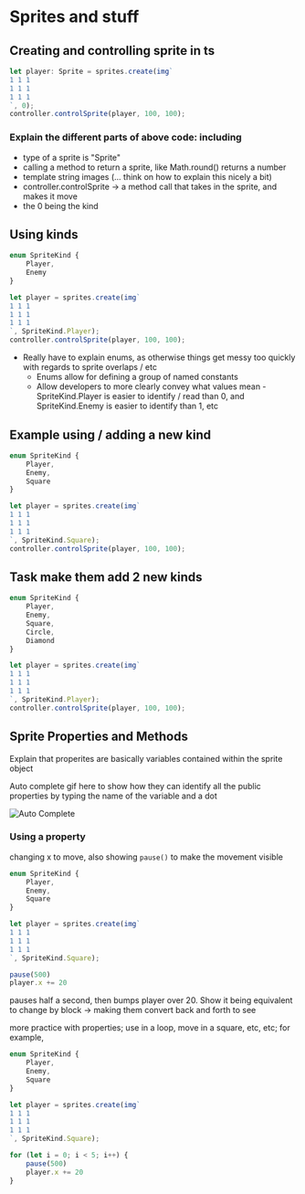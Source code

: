 # Sprites and stuff

## Creating and controlling sprite in ts

```ts
let player: Sprite = sprites.create(img`
1 1 1
1 1 1
1 1 1
`, 0);
controller.controlSprite(player, 100, 100);
```

### Explain the different parts of above code: including

* type of a sprite is "Sprite"
* calling a method to return a sprite, like Math.round() returns a number
* template string images (... think on how to explain this nicely a bit)
* controller.controlSprite -> a method call that takes in the sprite, and makes it move
* the 0 being the kind

## Using kinds

```ts
enum SpriteKind {
    Player,
    Enemy
}

let player = sprites.create(img`
1 1 1 
1 1 1 
1 1 1 
`, SpriteKind.Player);
controller.controlSprite(player, 100, 100);
```

* Really have to explain enums, as otherwise things get messy too quickly with regards to sprite overlaps / etc
    * Enums allow for defining a group of named constants
    * Allow developers to more clearly convey what values mean - SpriteKind.Player is easier to identify / read than 0, and SpriteKind.Enemy is easier to identify than 1, etc

## Example using / adding a new kind

```ts
enum SpriteKind {
    Player,
    Enemy,
    Square
}

let player = sprites.create(img`
1 1 1 
1 1 1 
1 1 1 
`, SpriteKind.Square);
controller.controlSprite(player, 100, 100);
```

## Task make them add 2 new kinds

```ts
enum SpriteKind {
    Player,
    Enemy,
    Square,
    Circle,
    Diamond
}

let player = sprites.create(img`
1 1 1 
1 1 1 
1 1 1 
`, SpriteKind.Player);
controller.controlSprite(player, 100, 100);
```

## Sprite Properties and Methods

Explain that properites are basically variables contained within the sprite object

Auto complete gif here to show how they can identify all the public properties by typing the name of the variable and a dot

![Auto Complete](/static/courses/csintro2/orientation/auto-complete.gif)

### Using a property

changing x to move, also showing `pause()` to make the movement visible

```ts
enum SpriteKind {
    Player,
    Enemy,
    Square
}

let player = sprites.create(img`
1 1 1 
1 1 1 
1 1 1 
`, SpriteKind.Square);

pause(500)
player.x += 20
```

pauses half a second, then bumps player over 20. Show it being equivalent to change by block -> making them convert back and forth to see

more practice with properties; use in a loop, move in a square, etc, etc; for example,

```ts
enum SpriteKind {
    Player,
    Enemy,
    Square
}

let player = sprites.create(img`
1 1 1 
1 1 1 
1 1 1 
`, SpriteKind.Square);

for (let i = 0; i < 5; i++) {
    pause(500)
    player.x += 20
}
```